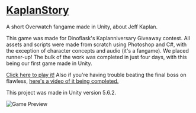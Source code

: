 # [KaplanStory](https://biggestcookie.github.io/KaplanStory/)
A short Overwatch fangame made in Unity, about Jeff Kaplan.

This game was made for Dinoflask's Kaplanniversary Giveaway contest. All assets and scripts were made from scratch using Photoshop and C#, with the exception of character concepts and audio (it's a fangame). We placed runner-up!
The bulk of the work was completed in just four days, with this being our first game made in Unity.

[Click here to play it!](https://biggestcookie.github.io/KaplanStory/) Also if you're having trouble beating the final boss on flawless, [here's a video of it being completed.](https://www.twitch.tv/videos/159712858)

This project was made in Unity version 5.6.2.

![Game Preview](https://i.imgur.com/7ZBRIL3.png)

